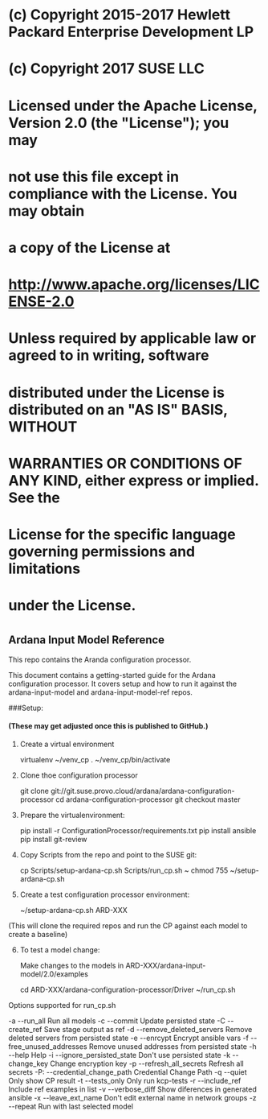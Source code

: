 #
# (c) Copyright 2015-2017 Hewlett Packard Enterprise Development LP
# (c) Copyright 2017 SUSE LLC
#
# Licensed under the Apache License, Version 2.0 (the "License"); you may
# not use this file except in compliance with the License. You may obtain
# a copy of the License at
#
# http://www.apache.org/licenses/LICENSE-2.0
#
# Unless required by applicable law or agreed to in writing, software
# distributed under the License is distributed on an "AS IS" BASIS, WITHOUT
# WARRANTIES OR CONDITIONS OF ANY KIND, either express or implied. See the
# License for the specific language governing permissions and limitations
# under the License.
#
#
#

## Ardana Input Model Reference

This repo contains the Aranda configuration processor.

This document contains a getting-started guide for the Ardana configuration processor.
It covers setup and how to run it against the ardana-input-model
and ardana-input-model-ref repos.

###Setup:

#### (These may get adjusted once this is published to GitHub.)

1) Create a virtual environment

	virtualenv ~/venv_cp
	. ~/venv_cp/bin/activate

2) Clone thoe configuration processor

	git clone git://git.suse.provo.cloud/ardana/ardana-configuration-processor
	cd ardana-configuration-processor
	git checkout master

3) Prepare the virtualenvironment:

	pip install -r ConfigurationProcessor/requirements.txt
	pip install ansible
	pip install git-review

4) Copy Scripts from the repo and point to the SUSE git:

	cp Scripts/setup-ardana-cp.sh Scripts/run_cp.sh ~
	chmod 755 ~/setup-ardana-cp.sh

5) Create a test configuration processor environment:

	~/setup-ardana-cp.sh ARD-XXX

(This will clone the required repos and run the CP against each model to create a baseline)

6) To test a model change:

	Make changes to the models in ARD-XXX/ardana-input-model/2.0/examples

	cd ARD-XXX/ardana-configuration-processor/Driver
	~/run_cp.sh

Options supported for run_cp.sh

-a   --run_all                      Run all models
-c   --commit                       Update persisted state
-C   --create_ref                   Save stage output as ref
-d   --remove_deleted_servers       Remove deleted servers from persisted state
-e   --enrcypt                      Encrypt ansible vars
-f   --free_unused_addresses        Remove unused addresses from persisted state
-h   --help                         Help
-i   --ignore_persisted_state       Don't use persisted state
-k   --change_key                   Change encryption key
-p   --refresh_all_secrets          Refresh all secrets
-P:  --credential_change_path       Credential Change Path
-q   --quiet                        Only show CP result
-t   --tests_only                   Only run kcp-tests
-r   --include_ref                  Include ref examples in list
-v   --verbose_diff                 Show diferences in generated ansible
-x   --leave_ext_name               Don't edit external name in network groups
-z   --repeat                       Run with last selected model
